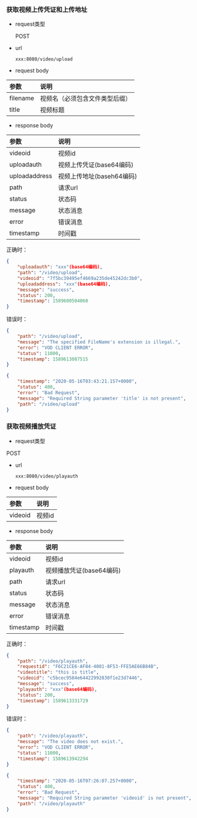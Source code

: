 ### 获取视频上传凭证和上传地址

* request类型  
  
  POST

* url  
  
  `xxx:8080/video/upload`

* request body

| 参数 | 说明 |
| :--- | :--- |
| filename | 视频名（必须包含文件类型后缀） |
| title | 视频标题 |

* response body

| 参数 | 说明 |
| :--- | :--- |
| videoid | 视频id |
| uploadauth | 视频上传凭证(base64编码) |
| uploadaddress | 视频上传地址(baseh64编码) |
| path | 请求url |
| status | 状态码 |
| message | 状态消息 |
| error | 错误消息 |
| timestamp | 时间戳 |

正确时：
```json
{
    "uploadauth": "xxx"(base64编码),
    "path": "/video/upload",
    "videoid": "7f5bc39495ef4669a235de45242dc3b0",
    "uploadaddress": "xxx"(base64编码),
    "message": "success",
    "status": 200,
    "timestamp": 1589600504060
}
```

错误时：
```json
{
    "path": "/video/upload",
    "message": "The specified FileName's extension is illegal.",
    "error": "VOD CLIENT ERROR",
    "status": 11000,
    "timestamp": 1589613087515
}
```

```json
{
    "timestamp": "2020-05-16T03:43:21.157+0000",
    "status": 400,
    "error": "Bad Request",
    "message": "Required String parameter 'title' is not present",
    "path": "/video/upload"
}
```

### 获取视频播放凭证

* request类型

POST

* url
  
  `xxx:8080/video/playauth`

* request body

| 参数 | 说明 |
| :--- | :--- |
| videoid | 视频id |

* response body

| 参数 | 说明 |
| :--- | :--- |
| videoid | 视频id |
| playauth | 视频播放凭证(base64编码) |
| path | 请求url |
| status | 状态码 |
| message | 状态消息 |
| error | 错误消息 |
| timestamp | 时间戳 |

正确时：

```json
{
    "path": "/video/playauth",
    "requestid": "F6C21CE6-AF84-4001-8F53-FFE5AE66B84B",
    "videotitle": "this is title",
    "videoid": "c5bcec9584e64422992830f1e23d7446",
    "message": "success",
    "playauth": "xxx"(base64编码),
    "status": 200,
    "timestamp": 1589613331729
}
```

错误时：

```json
{
    "path": "/video/playauth",
    "message": "The video does not exist.",
    "error": "VOD CLIENT ERROR",
    "status": 11000,
    "timestamp": 1589613942294
}
```

```json
{
    "timestamp": "2020-05-16T07:26:07.257+0000",
    "status": 400,
    "error": "Bad Request",
    "message": "Required String parameter 'videoid' is not present",
    "path": "/video/playauth"
}
```






